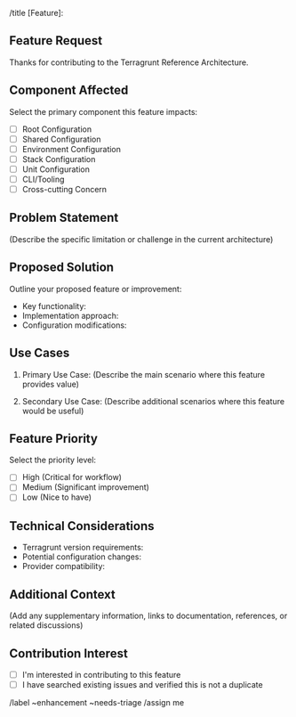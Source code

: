 <!-- Title suggestion: [Feature]: Brief description -->

/title [Feature]: 

## Feature Request

Thanks for contributing to the Terragrunt Reference Architecture.

## Component Affected

Select the primary component this feature impacts:

- [ ] Root Configuration
- [ ] Shared Configuration
- [ ] Environment Configuration
- [ ] Stack Configuration
- [ ] Unit Configuration
- [ ] CLI/Tooling
- [ ] Cross-cutting Concern

## Problem Statement

(Describe the specific limitation or challenge in the current architecture)

## Proposed Solution

Outline your proposed feature or improvement:

- Key functionality:
- Implementation approach:
- Configuration modifications:

## Use Cases

1. Primary Use Case:
   (Describe the main scenario where this feature provides value)

2. Secondary Use Case:
   (Describe additional scenarios where this feature would be useful)

## Feature Priority

Select the priority level:

- [ ] High (Critical for workflow)
- [ ] Medium (Significant improvement)
- [ ] Low (Nice to have)

## Technical Considerations

- Terragrunt version requirements:
- Potential configuration changes:
- Provider compatibility:

## Additional Context

(Add any supplementary information, links to documentation, references, or related discussions)

## Contribution Interest

- [ ] I'm interested in contributing to this feature
- [ ] I have searched existing issues and verified this is not a duplicate

/label ~enhancement ~needs-triage
/assign me 

